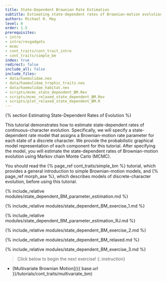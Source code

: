 ```yaml
---
title: State-Dependent Brownian Rate Estimation
subtitle: Estimating state-dependent rates of Brownian-motion evolution
authors: Michael R. May
level: 6
order: 1.5
prerequisites:
- intro
- intro/revgadgets
- mcmc
- cont_traits/cont_trait_intro
- cont_traits/simple_bm
index: true
redirect: false
include_all: false
include_files:
- data/haemulidae.nex
- data/haemulidae_trophic_traits.nex
- data/haemulidae_habitat.nex
- scripts/mcmc_state_dependent_BM.Rev
- scripts/mcmc_relaxed_state_dependent_BM.Rev
- scripts/plot_relaxed_state_dependent_BM.R
---
```


{% section Estimating State-Dependent Rates of Evolution %}

This tutorial demonstrates how to estimate state-dependent rates of continuous-character
evolution. Specifically, we will specify a state-dependent rate model that assigns a
Brownian-motion rate parameter for each state of a discrete character. We provide the
probabilistic graphical model representation of each component for this tutorial. After
specifying the model, you will estimate the state-dependent rates of Brownian-motion
evolution using Markov chain Monte Carlo (MCMC).

You should read the {% page_ref cont_traits/simple_bm %} tutorial, which provides a
general introduction to simple Brownian-motion models, and {% page_ref morph_ase %},
which describes models of discrete-character evolution, before using this tutorial.


{% include_relative modules/state_dependent_BM_parameter_estimation.md %}

{% include_relative modules/state_dependent_BM_exercise_1.md %}

{% include_relative modules/state_dependent_BM_parameter_estimation_RJ.md %}

{% include_relative modules/state_dependent_BM_exercise_2.md %}

{% include_relative modules/state_dependent_BM_relaxed.md %}

{% include_relative modules/state_dependent_BM_exercise_3.md %}

>Click below to begin the next exercise!
{:.instruction}

* [Multivariate Brownian Motion]({{ base.url }}/tutorials/cont_traits/multivariate_bm)
